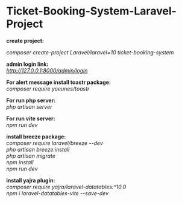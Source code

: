# Ticket-Booking-System-Laravel-Project

<b>create project:</b></br>

<i >composer create-project Laravel/laravel=10 ticket-booking-system</i>


<b>admin login link:</b></br>
<i >http://127.0.0.1:8000/admin/login</i>

<b>For alert message install toastr package:</b></br>
<i >composer require yoeunes/toastr</i>

<b>For run php server:</b></br>
<i >php artisan server</i>

<b>For run vite server:</b></br>
<i >npm run dev</i>

<b>install breeze package:</b></br>
<i >composer require laravel/breeze --dev</i></br>
<i >php artisan breeze:install</i></br>
<i >php artisan migrate</i></br>
<i >npm install</i></br>
<i >npm run dev</i></br>

<b>install yajra plugin:</b></br>
<i > composer require yajra/laravel-datatables:^10.0</i></br>
<i>npm i laravel-datatables-vite --save-dev</i></br>
